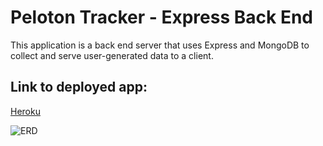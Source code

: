 # Peloton Tracker - Express Back End

This application is a back end server that uses Express and MongoDB to collect and serve user-generated data to a client.

## Link to deployed app:

[Heroku](https://ancient-thicket-87033.herokuapp.com)

![ERD](https://imgur.com/Ihw0HSj)
